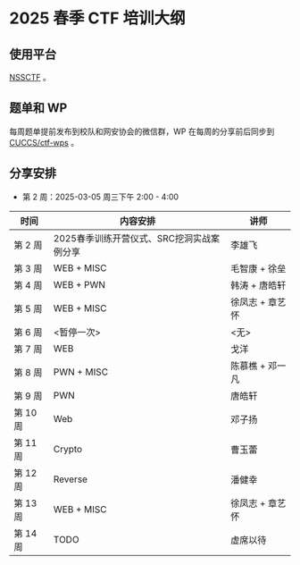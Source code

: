 # 2025 春季 CTF 培训大纲

## 使用平台

[NSSCTF](https://www.nssctf.cn/) 。


## 题单和 WP

每周题单提前发布到校队和网安协会的微信群，WP 在每周的分享前后同步到 [CUCCS/ctf-wps](https://github.com/CUCCS/ctf-wps) 。


## 分享安排

- 第 2 周：2025-03-05 周三下午 2:00 - 4:00

| 时间     | 内容安排                                  | 讲师            |
| ----     | ----                                      | ----            |
| 第 2 周  | 2025春季训练开营仪式、SRC挖洞实战案例分享 | 李雄飞          |
| 第 3 周  | WEB + MISC                                | 毛智康 + 徐垒   |
| 第 4 周  | WEB + PWN                                 | 韩涛 + 唐皓轩   |
| 第 5 周  | WEB + MISC                                | 徐凤志 + 章艺怀 |
| 第 6 周  | <暂停一次>                                | <无>            |
| 第 7 周  | WEB                                       | 戈洋            |
| 第 8 周  | PWN + MISC                                | 陈慕樵 + 邓一凡 |
| 第 9 周  | PWN                                       | 唐皓轩          |
| 第 10 周 | Web                                      | 邓子扬        |
| 第 11 周 | Crypto                                     | 曹玉蕾        |
| 第 12 周 | Reverse                                     | 潘健幸        |
| 第 13 周 | WEB + MISC                                | 徐凤志 + 章艺怀 |
| 第 14 周 | TODO                                      | 虚席以待        |


